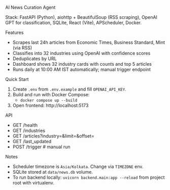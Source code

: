 AI News Curation Agent

Stack: FastAPI (Python), aiohttp + BeautifulSoup (RSS scraping), OpenAI GPT for classification, SQLite, React (Vite), APScheduler, Docker.

Features
- Scrapes last 24h articles from Economic Times, Business Standard, Mint (via RSS)
- Classifies into 32 industries using OpenAI with confidence scores
- Deduplicates by URL
- Dashboard shows 32 industry cards with counts and top 5 articles
- Runs daily at 10:00 AM IST automatically; manual trigger endpoint

Quick Start
1. Create `.env` from `.env.example` and fill `OPENAI_API_KEY`.
2. Build and run with Docker Compose:
   - `docker compose up --build`
3. Open frontend: http://localhost:5173

API
- GET /health
- GET /industries
- GET /articles?industry=&limit=&offset=
- GET /last_updated
- POST /trigger  # manual run

Notes
- Scheduler timezone is `Asia/Kolkata`. Change via `TIMEZONE` env.
- SQLite stored at `data/news.db` volume.
- To run backend locally: `uvicorn backend.main:app --reload` from project root with virtualenv.